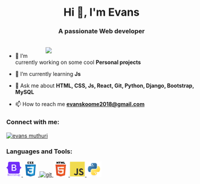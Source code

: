 <!-----[![MasterHead](https://c1.wallpaperflare.com/preview/663/399/690/web-page-htlm-code-programming.jpg)](https://EvansMuthuri.io)------>
<h1 align="center">Hi 👋, I'm Evans</h1>
<h3 align="center">A passionate Web developer</h3> <br>
<img align="right" width="400" src="https://media3.giphy.com/media/qgQUggAC3Pfv687qPC/giphy.gif?cid=ecf05e47wayopmcrg8qqachj39hwzu0x4bxpemgnj7hfyu2k&ep=v1_gifs_search&rid=giphy.gif&ct=g">

- 🔭 I’m currently working on some cool **Personal projects**

- 🌱 I’m currently learning **Js**

- 💬 Ask me about **HTML, CSS, Js, React, Git, Python, Django, Bootstrap, MySQL**

- 📫 How to reach me **evanskoome2018@gmail.com**

<h3 align="left">Connect with me:</h3>
<p align="left">
<a href="https://linkedin.com/in/evans muthuri" target="blank"><img align="center" src="https://raw.githubusercontent.com/rahuldkjain/github-profile-readme-generator/master/src/images/icons/Social/linked-in-alt.svg" alt="evans muthuri" height="30" width="40" /></a>
<!-- <a href="https://instagram.com/evans.k.m_" target="blank"><img align="center" src="https://raw.githubusercontent.com/rahuldkjain/github-profile-readme-generator/master/src/images/icons/Social/instagram.svg" alt="evans.k.m_" height="30" width="40" /></a> -->
</p>

<h3 align="left">Languages and Tools:</h3>
<p align="left"> <a href="https://getbootstrap.com" target="_blank" rel="noreferrer"> <img src="https://raw.githubusercontent.com/devicons/devicon/master/icons/bootstrap/bootstrap-plain-wordmark.svg" alt="bootstrap" width="40" height="40"/> </a> <a href="https://www.w3schools.com/css/" target="_blank" rel="noreferrer">
  <img src="https://raw.githubusercontent.com/devicons/devicon/master/icons/css3/css3-original-wordmark.svg" alt="css3" width="40" height="40"/> </a>
  <a href="https://git-scm.com/" target="_blank" rel="noreferrer"> <img src="https://www.vectorlogo.zone/logos/git-scm/git-scm-icon.svg" alt="git" width="40" height="40"/> </a> 
  <a href="https://www.w3.org/html/" target="_blank" rel="noreferrer">
    <img src="https://raw.githubusercontent.com/devicons/devicon/master/icons/html5/html5-original-wordmark.svg" alt="html5" width="40" height="40"/> </a>
  <a href="https://developer.mozilla.org/en-US/docs/Web/JavaScript" target="_blank" rel="noreferrer"> 
    <img src="https://raw.githubusercontent.com/devicons/devicon/master/icons/javascript/javascript-original.svg" alt="javascript" width="40" height="40"/> </a> 
  <a href="https://www.python.org" target="_blank" rel="noreferrer">
    <img src="https://raw.githubusercontent.com/devicons/devicon/master/icons/python/python-original.svg" alt="python" width="40" height="40"/> </a> 
</p>

<!--- <p><img align="left" src="https://github-readme-stats.vercel.app/api/top-langs?username=evansmuthuri&show_icons=true&locale=en&layout=compact" alt="evansmuthuri" /></p> ----->

 <!--- <p>&nbsp;<img align="center" src="https://github-readme-stats.vercel.app/api?username=evansmuthuri&show_icons=true&locale=en" alt="evansmuthuri" /></p>   --->


 <!-- <p><img align="center" src="https://github-readme-streak-stats.herokuapp.com/?user=evansmuthuri&" alt="evansmuthuri" /></p>  -->
